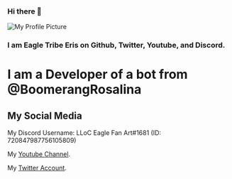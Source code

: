 ### Hi there 👋

![My Profile Picture](https://images-ext-2.discordapp.net/external/enBFwoSm0zJGnUs2uMpAg2zrKDhgR6djepMyz_V-QRw/%3Fsize%3D1024/https/cdn.discordapp.com/avatars/983881218682662912/e86b218478a5217e6e225960eeadf9b1.webp)

### I am Eagle Tribe Eris on Github, Twitter, Youtube, and Discord.

# I am a Developer of a bot from @BoomerangRosalina

## My Social Media

My Discord Username: LLoC Eagle Fan Art#1681 (ID: 720847987756105809)

My [Youtube Channel](https://www.youtube.com/channel/UC0Jf3I8Ya7ZpREfTH-C8gsQ).

My [Twitter Account](https://twitter.com/EagleTribeEris).
